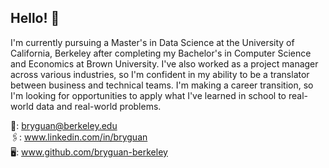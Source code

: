 ## Hello! 👋

I'm currently pursuing a Master's in Data Science at the University of California, Berkeley after completing my Bachelor's in Computer Science and Economics at Brown University. I've also worked as a project manager across various industries, so I'm confident in my ability to be a translator between business and technical teams. I'm making a career transition, so I'm looking for opportunities to apply what I've learned in school to real-world data and real-world problems.

📧: bryguan@berkeley.edu  
🖇️: www.linkedin.com/in/bryguan  
🖥️: www.github.com/bryguan-berkeley  

